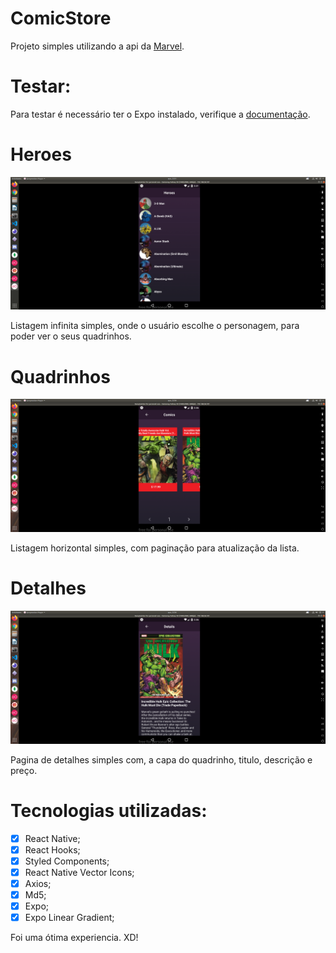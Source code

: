 # ComicStore

Projeto simples utilizando a api da [Marvel](https://developer.marvel.com).

# Testar:

Para testar é necessário ter o Expo instalado, verifique a [documentação](https://docs.expo.io/versions/latest/).

# Heroes

<img src="assets/Heroes.png" />

Listagem infinita simples, onde o usuário escolhe o personagem, para poder ver o seus quadrinhos.

# Quadrinhos

<img src="assets/Comics.png" />

Listagem horizontal simples, com paginação para atualização da lista.

# Detalhes

<img src="assets/Details.png" />

Pagina de detalhes simples com, a capa do quadrinho, titulo, descrição e preço.

# Tecnologias utilizadas:

- [x] React Native;
- [x] React Hooks;
- [x] Styled Components;
- [x] React Native Vector Icons;
- [x] Axios;
- [x] Md5;
- [x] Expo;
- [x] Expo Linear Gradient;

Foi uma ótima experiencia. XD!
